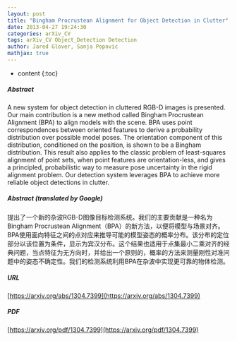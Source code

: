 ```yaml
---
layout: post
title: "Bingham Procrustean Alignment for Object Detection in Clutter"
date: 2013-04-27 19:24:30
categories: arXiv_CV
tags: arXiv_CV Object_Detection Detection
author: Jared Glover, Sanja Popovic
mathjax: true
---
```


* content
{:toc}

##### Abstract
A new system for object detection in cluttered RGB-D images is presented. Our main contribution is a new method called Bingham Procrustean Alignment (BPA) to align models with the scene. BPA uses point correspondences between oriented features to derive a probability distribution over possible model poses. The orientation component of this distribution, conditioned on the position, is shown to be a Bingham distribution. This result also applies to the classic problem of least-squares alignment of point sets, when point features are orientation-less, and gives a principled, probabilistic way to measure pose uncertainty in the rigid alignment problem. Our detection system leverages BPA to achieve more reliable object detections in clutter.

##### Abstract (translated by Google)
提出了一个新的杂波RGB-D图像目标检测系统。我们的主要贡献是一种名为Bingham Procrustean Alignment（BPA）的新方法，以便将模型与场景对齐。 BPA使用面向特征之间的点对应来推导可能的模型姿态的概率分布。该分布的定位部分以该位置为条件，显示为宾汉分布。这个结果也适用于点集最小二乘对齐的经典问题，当点特征为无方向时，并给出一个原则的，概率的方法来测量刚性对准问题中的姿态不确定性。我们的检测系统利用BPA在杂波中实现更可靠的物体检测。

##### URL
[https://arxiv.org/abs/1304.7399](https://arxiv.org/abs/1304.7399)

##### PDF
[https://arxiv.org/pdf/1304.7399](https://arxiv.org/pdf/1304.7399)

